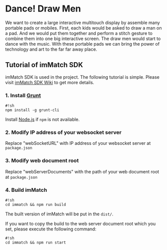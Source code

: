 # Dance! Draw Men

We want to create a large interactive multitouch display by assemble many portable pads or mobiles. First, each kids would be asked to draw a man on a pad. And we would put them together and perform a stitch gesture to combine them into one big interactive screen. The draw men would start to dance with the music. With these portable pads we can bring the power of technology and art to the far far away place.

## Tutorial of imMatch SDK

imMatch SDK is used in the project. The following tutorial is simple. Please visit [imMatch SDK Wiki](https://bitbucket.org/kf99916/immatch/) to get more details.

### 1. Install [Grunt](http://gruntjs.com/)

```
#!sh
npm install -g grunt-cli
```

Install [Node.js](http://nodejs.org/) if ```npm``` is not available.

### 2. Modify IP address of your websocket server

Replace "webSocketURL" with IP address of your websocket server at ```package.json```

### 3. Modify web document root

Replace "webServerDocuments" with the path of your web document root at ```package.json```

### 4. Build imMatch

```
#!sh
cd immatch && npm run build
```

The built version of imMatch will be put in the ```dist/```.

If you want to copy the build to the web server document root which you set, please execute the following command:

```
#!sh
cd immatch && npm run start
```